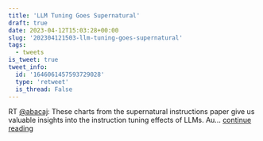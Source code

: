 ```yaml
---
title: 'LLM Tuning Goes Supernatural'
draft: true
date: 2023-04-12T15:03:28+00:00
slug: '202304121503-llm-tuning-goes-supernatural'
tags:
  - tweets
is_tweet: true
tweet_info:
  id: '1646061457593729028'
  type: 'retweet'
  is_thread: False
---
```




RT [@abacaj](https://x.com/abacaj): These charts from the supernatural instructions paper give us valuable insights into the instruction tuning effects of LLMs. Au… [continue reading](https://x.com/sytelus/status/1646061457593729028)
